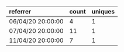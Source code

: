 | referrer          | count | uniques |
| :---------------- | :---- | :------ |
| 06/04/20 20:00:00 | 4     | 1       |
| 07/04/20 20:00:00 | 11    | 1       |
| 11/04/20 20:00:00 | 7     | 1       |